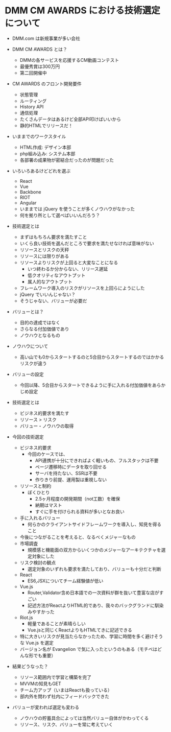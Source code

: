 # DMM CM AWARDS における技術選定について

- DMM.com は新規事業が多い会社
- DMM CM AWARDS とは？
  - DMMの各サービスを応援するCM動画コンテスト
  - 最優秀賞は300万円
  - 第二回開催中
- CM AWARDS のフロント開発要件
  - 状態管理
  - ルーティング
  - History API
  - 通信処理
  - たくさんデータはあるけど全部API叩けばいいから
  - 静的HTMLでリリースだ！
- いままでのワークスタイル
  - HTML作成: デザイン本部
  - php組み込み: システム本部
  - 各部署の成果物が密結合だったのが問題だった
- いろいろあるけどどれを選ぶ
  - React
  - Vue
  - Backbone
  - RIOT
  - Angular
  - いままでは jQuery を使うことが多くノウハウがなかった
  - 何を拠り所として選べばいいんだろう？
- 技術選定とは
  - まずはもちろん要求を満たすこと
  - いくら良い技術を選んだところで要求を満たせなければ意味がない
  - リソースとリスクの天秤
  - リソースには限りがある
  - リソースよりリスクが上回ると大変なことになる
    - いつ終わるか分からない、リリース遅延
    - 低クオリティなアウトプット
    - 属人的なアウトプット
  - フレームワーク導入のリスクがリソースを上回らにようにした
  - jQuery でいいんじゃない？
  - そうじゃない、バリューが必要だ
- バリューとは？
  - 目的の達成ではなく
  - さらなる付加価値であり
  - ノウハウとなるもの
- ノウハウについて
  - 高い山でも0からスタートするのと5合目からスタートするのではかかるリスクが違う
- バリューの設定
  - 今回以降、5合目からスタートできるように手に入れる付加価値をあらかじめ設定
- 技術選定とは
  - ビジネス的要求を満たす
  - リソース > リスク
  - バリュー・ノウハウの取得
- 今回の技術選定
  - ビジネス的要求
    - 今回のケースでは、
      - API連携が十分にできればよく軽いもの、フルスタックは不要
      - ページ遷移時にデータを取り回せる
      - サーバを持たない、SSRは不要
      - 作りきり前提、運用製は重視しない
  - リソースと制約
    - ぼくひとり
      - 2.5ヶ月程度の開発期間（not工数）を確保
      - 納期はマスト
      - すぐに手を付けられる資料が多いとなお良い
  - 手に入れるバリュー
    - 何らかのクライアントサイドフレームワークを導入し、知見を得ること
  - 今後につながることを考えると、なるべくメジャーなもの
  - 市場調査
    - 規模感と機能面の双方からいくつかのメジャーなアーキテクチャを選定対象にした
  - リスク検討の観点
    - 選定対象のいずれも要求を満たしており、バリューも十分だと判断
  - React
    - ES6,JSXについてチーム経験値が低い
  - Vue.js
    - Router,Validator含め日本語での一次資料が群を抜いて豊富な店がすごい
    - 記述方法がReactよりHTML的であり、我々のバックグランドに馴染みやすかった
  - Riot.js
    - 軽量であることが素晴らしい
    - Vue.jsと同じくReactよりもHTMLてきに記述できる
  - 特に大きいリスクが見当たらなかったため、学習に時間を多く避けそうな Vue.js を選定
  - バージョン名が Evangelion で気に入ったというのもある（モチベはどんな形でも重要）

- 結果どうなった？
  - リソース範囲内で学習と構築を完了
  - MVVMの知見もGET
  - チーム力アップ（いまはReactも扱っている）
  - 部内外を問わず社内にフィードバックできた
- バリューが変われば選定も変わる
  - ノウハウの貯蓄具合によっては当然バリュー自体がかわってくる
  - リソース、リスク、バリューを常に考えていく
